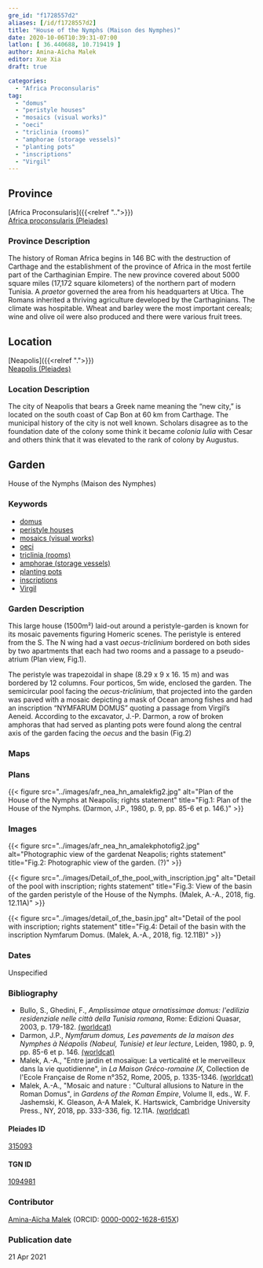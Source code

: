 ```yaml
---
gre_id: "f1728557d2"
aliases: [/id/f1728557d2]
title: "House of the Nymphs (Maison des Nymphes)"
date: 2020-10-06T10:39:31-07:00
latlon: [ 36.440688, 10.719419 ]
author: Amina-Aïcha Malek
editor: Xue Xia
draft: true

categories:
  - "Africa Proconsularis"
tag:
  - "domus"
  - "peristyle houses"
  - "mosaics (visual works)"
  - "oeci"
  - "triclinia (rooms)"
  - "amphorae (storage vessels)"
  - "planting pots"
  - "inscriptions"
  - "Virgil"
---
```


## Province
[Africa Proconsularis]({{<relref "..">}}) \
[Africa proconsularis (Pleiades)](https://pleiades.stoa.org/places/991341)

### Province Description
The history of Roman Africa begins in 146 BC with the destruction of Carthage and the establishment of the province of Africa in the most fertile part of the Carthaginian Empire. The new province covered about 5000 square miles (17,172 square kilometers) of the northern part of modern Tunisia. A *praetor* governed the area from his headquarters at Utica. The Romans inherited a thriving agriculture developed by the Carthaginians. The climate was hospitable. Wheat and barley were the most important cereals; wine and olive oil were also produced and there were various fruit trees.

## Location

[Neapolis]({{<relref ".">}}) \
[Neapolis (Pleiades)](https://pleiades.stoa.org/places/315093)

### Location Description

The city of Neapolis that bears a Greek name meaning the “new city,” is located on the south coast of Cap Bon at 60 km from Carthage. The municipal history of the city is not well known. Scholars disagree as to the foundation date of the colony some think it became *colonia Iulia* with Cesar and others think that it was elevated to the rank of colony by Augustus.


<!-- LEAVE THIS BLANK FOR NOW -->

<!--## Sublocation-->

<!--
[AREA WITHIN LOCATION, LIKE “PALATINE HILL”](GEOREFERENCE LINK)
A sublocation is any area larger than an individual garden, but located within a location. I would always try to include a link to a controlled vocabulary here if possible. This ID may well be different from the Garden ID, e.g., Pompeii versus a Garden in one of the houses which has its own Pleiades ID.
-->

<!--### Sublocation Description-->

<!-- DESCRIPTION -->

## Garden
House of the Nymphs (Maison des Nymphes)

### Keywords
- [domus](http://vocab.getty.edu/page/aat/300005506)
- [peristyle houses](http://vocab.getty.edu/page/aat/300005452)
- [mosaics (visual works)](http://vocab.getty.edu/page/aat/300015342)
- [oeci](http://vocab.getty.edu/page/aat/300080791)
- [triclinia (rooms)](http://vocab.getty.edu/page/aat/300004359)
- [amphorae (storage vessels)](http://vocab.getty.edu/page/aat/300148696)
- [planting pots](#)
- [inscriptions](http://vocab.getty.edu/page/aat/300028702)
- [Virgil](#)

### Garden Description
 This large house (1500m²) laid-out around a peristyle-garden is known for its mosaic pavements figuring Homeric scenes. The peristyle is entered from the S. The N wing had a vast *oecus-triclinium* bordered on both sides by two apartments that each had two rooms and a passage to a pseudo-atrium (Plan view, Fig.1).

 The peristyle was trapezoidal in shape (8.29 x 9 x 16. 15 m) and was bordered by 12 columns. Four porticos, 5m wide, enclosed the garden. The semicircular pool facing the *oecus-triclinium*, that projected into the garden was paved with a mosaic depicting a mask of Ocean among fishes and had an inscription “NYMFARUM DOMUS” quoting a passage from Virgil’s Aeneid. According to the excavator, J.-P. Darmon, a row of broken amphoras that had served as planting pots were found along the central axis of the garden facing the *oecus* and the basin (Fig.2)


### Maps

<!--
{{< figure src="IMG_URL" alt="ALT_TEXT" title="CAPTION" >}}
-->

### Plans
{{< figure src="../images/afr_nea_hn_amalekfig2.jpg" alt="Plan of the House of the Nymphs at Neapolis; rights statement" title="Fig.1: Plan of the House of the Nymphs. (Darmon, J.P., 1980, p. 9, pp. 85-6 et p. 146.)" >}}

<!--
{{< figure src="IMG_URL" alt="ALT_TEXT" title="CAPTION" >}}
-->

### Images

{{< figure src="../images/afr_nea_hn_amalekphotofig2.jpg" alt="Photographic view of the gardenat Neapolis; rights statement" title="Fig.2: Photographic view of the garden. (?)" >}}

{{< figure src="../images/Detail_of_the_pool_with_inscription.jpg" alt="Detail of the pool with inscription; rights statement" title="Fig.3: View of the basin of the garden peristyle of the House of the Nymphs. (Malek, A.-A., 2018, fig. 12.11A)" >}}

{{< figure src="../images/detail_of_the_basin.jpg" alt="Detail of the pool with inscription; rights statement" title="Fig.4: Detail of the basin with the inscription Nymfarum Domus. (Malek, A.-A., 2018, fig. 12.11B)" >}}

### Dates
Unspecified

### Bibliography
* Bullo, S., Ghedini, F., *Amplissimae atque ornatissimae domus: l'edilizia residenziale nelle città della Tunisia romana*, Rome: Edizioni Quasar, 2003, p. 179-182. [(worldcat)](http://www.worldcat.org/oclc/989088620)
* Darmon, J.P., *Nymfarum domus, Les pavements de la maison des Nymphes à Néapolis (Nabeul, Tunisie) et leur lecture*, Leiden, 1980, p. 9, pp. 85-6 et p. 146. [(worldcat)](http://www.worldcat.org/oclc/797872994)
* Malek, A.-A., "Entre jardin et mosaïque: La verticalité et le merveilleux dans la vie quotidienne", in *La Maison Gréco-romaine IX*, Collection de l'Ecole Française de Rome n°352, Rome, 2005, p. 1335-1346. [(worldcat)](http://www.worldcat.org/oclc/109642973)
* Malek, A.-A., "Mosaic and nature : "Cultural allusions to Nature in the Roman Domus", in *Gardens of the Roman Empire*, Volume II, eds., W. F. Jashemski, K. Gleason, A-A Malek, K. Hartswick, Cambridge University Press., NY, 2018, pp. 333-336, fig. 12.11A. [(worldcat)](http://www.worldcat.org/oclc/1021392532)



<!--#### Periodo ID-->

<!-- [PERIODO_ID](https://pleiades.stoa.org/places/PLEIADES_ID) -->

#### Pleiades ID

[315093](https://pleiades.stoa.org/places/315093)

#### TGN ID
[1094981](http://vocab.getty.edu/page/tgn/1094981)

### Contributor
[Amina-Aïcha Malek](link) (ORCID: [0000-0002-1628-615X](https://orcid.org/0000-0002-1628-615X))

### Publication date

21 Apr 2021

<!--### Related articles-->

<!-- Links to other related articles. Leave blank for now -->
